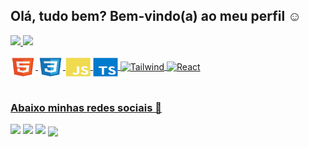 ## Olá, tudo bem? Bem-vindo(a) ao meu perfil ☺️

 <div>
   <a href="https://github.com/tercioo-gabriel">
   <img height="180em" src="https://github-readme-stats.vercel.app/api?username=tercioo-gabriel&show_icons=true&theme=material-palenight&include_all_commits=true&count_private=true"/>
   <img height="180em" src="https://github-readme-stats.vercel.app/api/top-langs/?username=tercioo-gabriel&layout=compact&langs_count=6&theme=material-palenight"/>

</div>
<div style="display: inline_block"><br>
  <img align="center" alt="HTML" height="30" width="40" src="https://raw.githubusercontent.com/devicons/devicon/master/icons/html5/html5-original.svg">
  <img align="center" alt="CSS" height="30" width="40" src="https://raw.githubusercontent.com/devicons/devicon/master/icons/css3/css3-original.svg">
  <img align="center" alt="Js" height="30" width="40" src="https://raw.githubusercontent.com/devicons/devicon/master/icons/javascript/javascript-plain.svg">
  <img align='center' alt="Ts" height="30" width="40" src="https://raw.githubusercontent.com/devicons/devicon/master/icons/typescript/typescript-original.svg">
  <img align='center' alt="Tailwind" height="20" width="35" src="https://uxwing.com/wp-content/themes/uxwing/download/brands-and-social-media/tailwind-css-icon.png">
  <img align='center' alt="React" height="30" width="35" src="https://upload.wikimedia.org/wikipedia/commons/thumb/a/a7/React-icon.svg/862px-React-icon.svg.png">
</div>
 
 <br>
 
  ### Abaixo minhas redes sociais 🌹
 
<div> 
  <a href="https://instagram.com/tercio.gabriel" target="blank"><img src="https://img.shields.io/badge/-Instagram-%23E4405F?style=for-the-badge&logo=instagram&logoColor=white" target="_blank"></a>
  <a href="https://www.linkedin.com/in/terciogabrieldejesus/" target="blank"><img src="https://img.shields.io/badge/-LinkedIn-%230077B5?style=for-the-badge&logo=linkedin&logoColor=white" target="_blank"></a> 
  <a href = "mailto:terciogabrieldejesus@gmail.com"><img src="https://img.shields.io/badge/-Gmail-%23333?style=for-the-badge&logo=gmail&logoColor=white" target="blank"></a>
  
 
  <img align="center" width="50" src="https://i2.wp.com/data.whicdn.com/images/155892926/original.gif">
</div>

